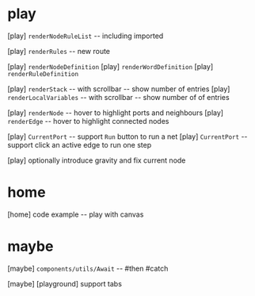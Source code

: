 # play

[play] `renderNodeRuleList` -- including imported

[play] `renderRules` -- new route

[play] `renderNodeDefinition`
[play] `renderWordDefinition`
[play] `renderRuleDefinition`

[play] `renderStack` -- with scrollbar -- show number of entries
[play] `renderLocalVariables` -- with scrollbar -- show number of of entries

[play] `renderNode` -- hover to highlight ports and neighbours
[play] `renderEdge` -- hover to highlight connected nodes

[play] `CurrentPort` -- support `Run` button to run a net
[play] `CurrentPort` -- support click an active edge to run one step

[play] optionally introduce gravity and fix current node

# home

[home] code example -- play with canvas

# maybe

[maybe] `components/utils/Await` -- #then #catch

[maybe] [playground] support tabs
